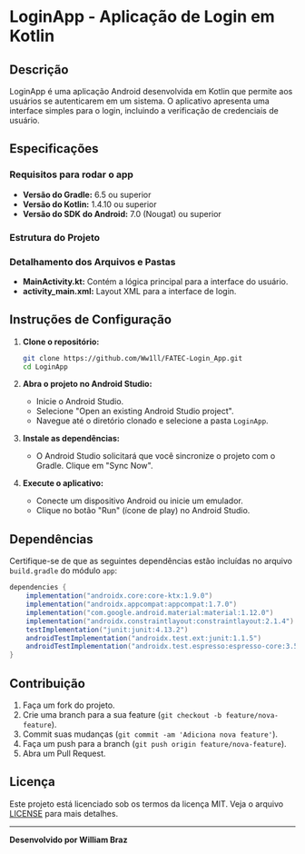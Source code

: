 # LoginApp - Aplicação de Login em Kotlin

## Descrição

LoginApp é uma aplicação Android desenvolvida em Kotlin que permite aos usuários se autenticarem em um sistema. O aplicativo apresenta uma interface simples para o login, incluindo a verificação de credenciais de usuário.

## Especificações

### Requisitos para rodar o app

- **Versão do Gradle:** 6.5 ou superior
- **Versão do Kotlin:** 1.4.10 ou superior
- **Versão do SDK do Android:** 7.0 (Nougat) ou superior

### Estrutura do Projeto



### Detalhamento dos Arquivos e Pastas

- **MainActivity.kt:** Contém a lógica principal para a interface do usuário.
- **activity_main.xml:** Layout XML para a interface de login.



## Instruções de Configuração

1. **Clone o repositório:**
   ```sh
   git clone https://github.com/Ww1ll/FATEC-Login_App.git
   cd LoginApp
   ```

2. **Abra o projeto no Android Studio:**
    - Inicie o Android Studio.
    - Selecione "Open an existing Android Studio project".
    - Navegue até o diretório clonado e selecione a pasta `LoginApp`.

3. **Instale as dependências:**
    - O Android Studio solicitará que você sincronize o projeto com o Gradle. Clique em "Sync Now".

4. **Execute o aplicativo:**
    - Conecte um dispositivo Android ou inicie um emulador.
    - Clique no botão "Run" (ícone de play) no Android Studio.

## Dependências

Certifique-se de que as seguintes dependências estão incluídas no arquivo `build.gradle` do módulo `app`:

```groovy
dependencies {
    implementation("androidx.core:core-ktx:1.9.0")
    implementation("androidx.appcompat:appcompat:1.7.0")
    implementation("com.google.android.material:material:1.12.0")
    implementation("androidx.constraintlayout:constraintlayout:2.1.4")
    testImplementation("junit:junit:4.13.2")
    androidTestImplementation("androidx.test.ext:junit:1.1.5")
    androidTestImplementation("androidx.test.espresso:espresso-core:3.5.1")
}
```

## Contribuição

1. Faça um fork do projeto.
2. Crie uma branch para a sua feature (`git checkout -b feature/nova-feature`).
3. Commit suas mudanças (`git commit -am 'Adiciona nova feature'`).
4. Faça um push para a branch (`git push origin feature/nova-feature`).
5. Abra um Pull Request.

## Licença

Este projeto está licenciado sob os termos da licença MIT. Veja o arquivo [LICENSE](LICENSE) para mais detalhes.

---

**Desenvolvido por William Braz**

